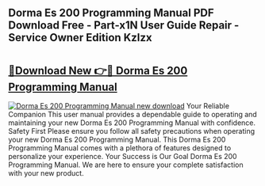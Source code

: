 ## Dorma Es 200 Programming Manual PDF Download Free - Part-x1N User Guide Repair - Service Owner Edition KzIzx

# <h2><a href="http://cf16125.oget.top/?id=Dorma+Es+200+Programming+Manual">🔗Download New 👉🔴 Dorma Es 200 Programming Manual</a></h2>

[![Dorma Es 200 Programming Manual new download](https://i.imgur.com/5g1atiW.png)](http://cf16125.oget.top/?id=Dorma+Es+200+Programming+Manual)
Your Reliable Companion This user manual provides a dependable guide to operating and maintaining your new Dorma Es 200 Programming Manual with confidence. Safety First Please ensure you follow all safety precautions when operating your new Dorma Es 200 Programming Manual. This Dorma Es 200 Programming Manual comes with a plethora of features designed to personalize your experience. Your Success is Our Goal Dorma Es 200 Programming Manual. We are here to ensure your complete satisfaction with your new product.
